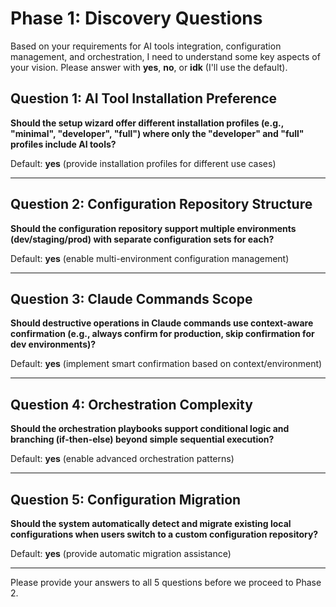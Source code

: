# Phase 1: Discovery Questions

Based on your requirements for AI tools integration, configuration management, and orchestration, I need to understand some key aspects of your vision. Please answer with **yes**, **no**, or **idk** (I'll use the default).

## Question 1: AI Tool Installation Preference
**Should the setup wizard offer different installation profiles (e.g., "minimal", "developer", "full") where only the "developer" and "full" profiles include AI tools?**

Default: **yes** (provide installation profiles for different use cases)

---

## Question 2: Configuration Repository Structure
**Should the configuration repository support multiple environments (dev/staging/prod) with separate configuration sets for each?**

Default: **yes** (enable multi-environment configuration management)

---

## Question 3: Claude Commands Scope
**Should destructive operations in Claude commands use context-aware confirmation (e.g., always confirm for production, skip confirmation for dev environments)?**

Default: **yes** (implement smart confirmation based on context/environment)

---

## Question 4: Orchestration Complexity
**Should the orchestration playbooks support conditional logic and branching (if-then-else) beyond simple sequential execution?**

Default: **yes** (enable advanced orchestration patterns)

---

## Question 5: Configuration Migration
**Should the system automatically detect and migrate existing local configurations when users switch to a custom configuration repository?**

Default: **yes** (provide automatic migration assistance)

---

Please provide your answers to all 5 questions before we proceed to Phase 2.